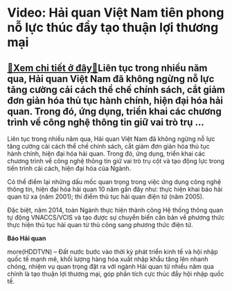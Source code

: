Video: Hải quan Việt Nam tiên phong nỗ lực thúc đẩy tạo thuận lợi thương mại
============================================================================

[:gift:Xem chi tiết ở đây:gift:](https://hddtvn.com/video-hai-quan-viet-nam-tien-phong-no-luc-thuc-day-tao-thuan-loi-thuong-mai/)Liên tục trong nhiều năm qua, Hải quan Việt Nam đã không ngừng nỗ lực tăng cường cải cách thể chế chính sách, cắt giảm đơn giản hóa thủ tục hành chính, hiện đại hóa hải quan. Trong đó, ứng dụng, triển khai các chương trình về công nghệ thông tin giữ vai trò trụ …
-----------------------------------------------------------------------------------------------------------------------------------------------------------------------------------------------------------------------------------------------------------------------


Liên tục trong nhiều năm qua, Hải quan Việt Nam đã không ngừng nỗ lực tăng cường cải cách thể chế chính sách, cắt giảm đơn giản hóa thủ tục hành chính, hiện đại hóa hải quan. Trong đó, ứng dụng, triển khai các chương trình về công nghệ thông tin giữ vai trò trụ cột và tạo động lực trong tiến trình cải cách, hiện đại hóa của Ngành.


Có thể điểm lại những dấu mốc quan trọng trong việc ứng dụng công nghệ thông tin, hiện đại hóa hải quan 10 năm gần đây như: thực hiện khai báo hải quan từ xa (năm 2001); thí điểm thủ tục hải quan điện tử (năm 2005).


Đặc biệt, năm 2014, toàn Ngành thực hiện thành công Hệ thống thông quan tự động VNACCS/VCIS và tạo được sự chuyển biến căn bản về phương thức thực hiện thủ tục hải quan từ thủ công sang phương thức điện tử.





**Báo Hải quan**



more(HDDTVN) – Đất nước bước vào thời kỳ phát triển kinh tế và hội nhập quốc tế mạnh mẽ, khối lượng hàng hóa xuất nhập khẩu tăng lên nhanh chóng, nhiệm vụ quan trọng đặt ra với ngành Hải quan từ nhiều năm qua chính là tạo thuận lợi thương mại, góp phần tích cực thúc đẩy hội nhập quốc tế.

